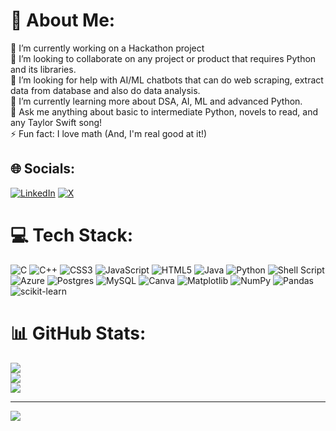 # 💫 About Me:
🔭 I’m currently working on a Hackathon project<br>👯 I’m looking to collaborate on any project or product that requires Python and its libraries.<br>🤝 I’m looking for help with AI/ML chatbots that can do web scraping, extract data from database and also do data analysis.<br>🌱 I’m currently learning more about DSA, AI, ML and advanced Python.<br>💬 Ask me anything about basic to intermediate Python, novels to read, and any Taylor Swift song!<br>⚡ Fun fact: I love math (And, I'm real good at it!)

## 🌐 Socials:
[![LinkedIn](https://img.shields.io/badge/LinkedIn-%230077B5.svg?logo=linkedin&logoColor=white)](https://linkedin.com/in/https://www.linkedin.com/in/anushka-mahajan-5252b3272) [![X](https://img.shields.io/badge/X-black.svg?logo=X&logoColor=white)](https://x.com/https://twitter.com/AnushkaM_here) 

# 💻 Tech Stack:
![C](https://img.shields.io/badge/c-%2300599C.svg?style=for-the-badge&logo=c&logoColor=white) ![C++](https://img.shields.io/badge/c++-%2300599C.svg?style=for-the-badge&logo=c%2B%2B&logoColor=white) ![CSS3](https://img.shields.io/badge/css3-%231572B6.svg?style=for-the-badge&logo=css3&logoColor=white) ![JavaScript](https://img.shields.io/badge/javascript-%23323330.svg?style=for-the-badge&logo=javascript&logoColor=%23F7DF1E) ![HTML5](https://img.shields.io/badge/html5-%23E34F26.svg?style=for-the-badge&logo=html5&logoColor=white) ![Java](https://img.shields.io/badge/java-%23ED8B00.svg?style=for-the-badge&logo=openjdk&logoColor=white) ![Python](https://img.shields.io/badge/python-3670A0?style=for-the-badge&logo=python&logoColor=ffdd54) ![Shell Script](https://img.shields.io/badge/shell_script-%23121011.svg?style=for-the-badge&logo=gnu-bash&logoColor=white) ![Azure](https://img.shields.io/badge/azure-%230072C6.svg?style=for-the-badge&logo=microsoftazure&logoColor=white) ![Postgres](https://img.shields.io/badge/postgres-%23316192.svg?style=for-the-badge&logo=postgresql&logoColor=white) ![MySQL](https://img.shields.io/badge/mysql-4479A1.svg?style=for-the-badge&logo=mysql&logoColor=white) ![Canva](https://img.shields.io/badge/Canva-%2300C4CC.svg?style=for-the-badge&logo=Canva&logoColor=white) ![Matplotlib](https://img.shields.io/badge/Matplotlib-%23ffffff.svg?style=for-the-badge&logo=Matplotlib&logoColor=black) ![NumPy](https://img.shields.io/badge/numpy-%23013243.svg?style=for-the-badge&logo=numpy&logoColor=white) ![Pandas](https://img.shields.io/badge/pandas-%23150458.svg?style=for-the-badge&logo=pandas&logoColor=white) ![scikit-learn](https://img.shields.io/badge/scikit--learn-%23F7931E.svg?style=for-the-badge&logo=scikit-learn&logoColor=white)
<br>
# 📊 GitHub Stats:
![](https://github-readme-stats.vercel.app/api?username=Anushkam09&theme=gruvbox&hide_border=false&include_all_commits=true&count_private=true)<br/>
![](https://github-readme-streak-stats.herokuapp.com/?user=Anushkam09&theme=gruvbox&hide_border=false)<br/>
![](https://github-readme-stats.vercel.app/api/top-langs/?username=Anushkam09&theme=gruvbox&hide_border=false&include_all_commits=true&count_private=true&layout=compact)

---
[![](https://visitcount.itsvg.in/api?id=Anushkam09&icon=4&color=5)](https://visitcount.itsvg.in)

<!-- Proudly created with GPRM ( https://gprm.itsvg.in ) -->
